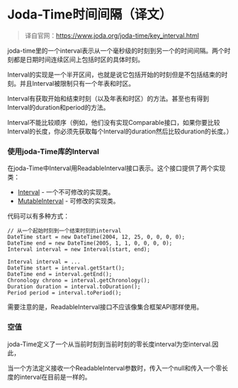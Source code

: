 # Joda-Time时间间隔（译文）

> 译自官网：https://www.joda.org/joda-time/key_interval.html

joda-time里的一个interval表示从一个毫秒级的时刻到另一个的时间间隔。两个时刻都是日期时间连续区间上包括时区的具体时刻。

Interval的实现是一个半开区间，也就是说它包括开始的时刻但是不包括结束的时刻。并且Interval被限制只有一个年表和时区。

Interval有获取开始和结束时刻（以及年表和时区）的方法。甚至也有得到Interval的duration和period的方法。

Interval不能比较顺序（例如，他们没有实现Comparable接口，如果你要比较Interval的长度，你必须先获取每个Interval的duration然后比较duration的长度。）

### 使用joda-Time库的Interval

在joda-Time中Interval用ReadableInterval接口表示。这个接口提供了两个实现类：

- [Interval](http://www.joda.org/joda-time/apidocs/org/joda/time/Interval.html) - 一个不可修改的实现类。
- [MutableInterval](http://www.joda.org/joda-time/apidocs/org/joda/time/MutableInterval.html) - 可修改的实现类。

代码可以有多种方式：

```
// 从一个起始时刻到一个结束时刻的interval
DateTime start = new DateTime(2004, 12, 25, 0, 0, 0, 0);
DateTime end = new DateTime(2005, 1, 1, 0, 0, 0, 0);
Interval interval = new Interval(start, end);
```

```
Interval interval = ...
DateTime start = interval.getStart();
DateTime end = interval.getEnd();
Chronology chrono = interval.getChronology();
Duration duration = interval.toDuration();
Period period = interval.toPeriod();
```

需要注意的是，ReadableInterval接口不应该像集合框架API那样使用。

### 空值

joda-Time定义了一个从当前时刻到当前时刻的零长度interval为空interval.因此，

当一个方法定义接收一个ReadableInterval参数时，传入一个null和传入一个零长度的interval在目前是一样的。